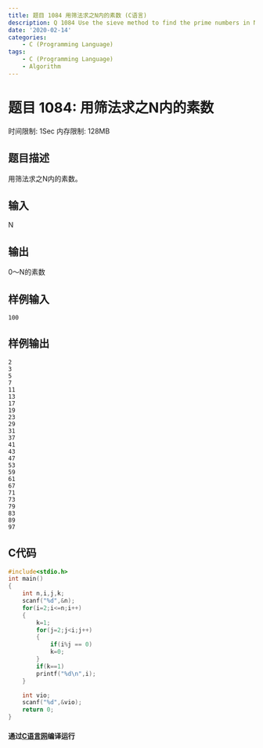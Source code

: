 ```yaml
---
title: 题目 1084 用筛法求之N内的素数 (C语言)
description: Q 1084 Use the sieve method to find the prime numbers in N (C Language)
date: '2020-02-14'
categories:
    - C (Programming Language)
tags:
    - C (Programming Language)
    - Algorithm
---
```


# 题目 1084: 用筛法求之N内的素数
时间限制: 1Sec 内存限制: 128MB
## 题目描述
用筛法求之N内的素数。
## 输入
N
## 输出
0～N的素数
## 样例输入
```
100
```
## 样例输出
```
2
3
5
7
11
13
17
19
23
29
31
37
41
43
47
53
59
61
67
71
73
79
83
89
97
```
## C代码
```c
#include<stdio.h>
int main()
{
    int n,i,j,k;
    scanf("%d",&n);
    for(i=2;i<=n;i++)
    {
        k=1;
        for(j=2;j<i;j++)
        {
            if(i%j == 0)
            k=0;
        }
        if(k==1)
        printf("%d\n",i);
    }

    int vio;
    scanf("%d",&vio);
    return 0;
}
```
#### 通过[C语言网](https://www.dotcpp.com/)编译运行
